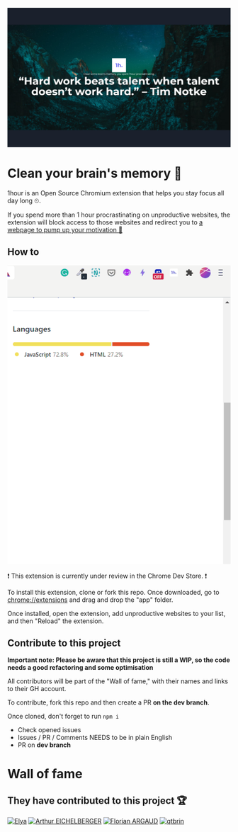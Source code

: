 ![1hour Chrome extension](./1hourbanner.png)

# Clean your brain's memory 🧠

1hour is an Open Source Chromium extension that helps you stay focus all day long ⏲.

If you spend more than 1 hour procrastinating on unproductive websites, the extension will block access to those websites and redirect you to [a webpage to pump up your motivation 💪](https://one-hour-long.glitch.me/)

## How to

![How To 1 hour extension](/howto.gif)

❗ This extension is currently under review in the Chrome Dev Store. ❗

To install this extension, clone or fork this repo. Once downloaded, go to [chrome://extensions](chrome://extensions) and drag and drop the "app" folder.

Once installed, open the extension, add unproductive websites to your list, and then "Reload" the extension.

## Contribute to this project

**Important note: Please be aware that this project is still a WIP, so the code needs a good refactoring and some optimisation**

All contributors will be part of the "Wall of fame," with their names and links to their GH account.

To contribute, fork this repo and then create a PR **on the dev branch**.

Once cloned, don't forget to run `npm i`

- Check opened issues
- Issues / PR / Comments NEEDS to be in plain English
- PR on **dev branch**

# Wall of fame

## They have contributed to this project 🏆

<a href="https://github.com/Elya29"><img src="https://avatars2.githubusercontent.com/u/52247724?s=460&u=a951d2045b6941f261f7c1c3a7e77c4a31cc2cbb&v=4" alt="Elya" width="100"/></a>
<a href="https://github.com/arthureichelberger"><img src="https://avatars2.githubusercontent.com/u/35616365?s=460&u=0edebf2c5920474ab0dff4953fd41d2b9b0bfd6b&v=4" alt="Arthur EICHELBERGER" width="100"/></a>
<a href="https://github.com/Icesofty"><img src="https://avatars1.githubusercontent.com/u/52180080?s=460&u=5ff4db3ace5050d8bd38cb01338df3e17cfe830e&v=4" alt="Florian ARGAUD" width="100"/></a>
<a href="https://github.com/qtbrin"><img src="https://avatars2.githubusercontent.com/u/75215560?s=460&v=4" alt="qtbrin" width="100"/></a>
